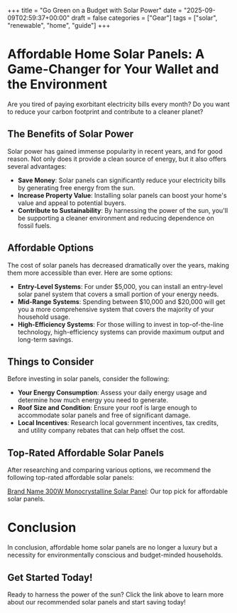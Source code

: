 +++
title = "Go Green on a Budget with Solar Power"
date = "2025-09-09T02:59:37+00:00"
draft = false
categories = ["Gear"]
tags = ["solar", "renewable", "home", "guide"]
+++

**Affordable Home Solar Panels: A Game-Changer for Your Wallet and the Environment**
===========================================================

Are you tired of paying exorbitant electricity bills every month? Do you want to reduce your carbon footprint and contribute to a cleaner planet?

**The Benefits of Solar Power**
-------------------------------

Solar power has gained immense popularity in recent years, and for good reason. Not only does it provide a clean source of energy, but it also offers several advantages:

* **Save Money**: Solar panels can significantly reduce your electricity bills by generating free energy from the sun.  
* **Increase Property Value**: Installing solar panels can boost your home's value and appeal to potential buyers.  
* **Contribute to Sustainability**: By harnessing the power of the sun, you'll be supporting a cleaner environment and reducing dependence on fossil fuels.  

**Affordable Options**
-------------------------

The cost of solar panels has decreased dramatically over the years, making them more accessible than ever. Here are some options:

* **Entry-Level Systems**: For under $5,000, you can install an entry-level solar panel system that covers a small portion of your energy needs.  
* **Mid-Range Systems**: Spending between $10,000 and $20,000 will get you a more comprehensive system that covers the majority of your household usage.  
* **High-Efficiency Systems**: For those willing to invest in top-of-the-line technology, high-efficiency systems can provide maximum output and long-term savings.  

**Things to Consider**
-------------------------

Before investing in solar panels, consider the following:

* **Your Energy Consumption**: Assess your daily energy usage and determine how much energy you need to generate.  
* **Roof Size and Condition**: Ensure your roof is large enough to accommodate solar panels and free of significant damage.  
* **Local Incentives**: Research local government incentives, tax credits, and utility company rebates that can help offset the cost.  

**Top-Rated Affordable Solar Panels**
-----------------------------------

After researching and comparing various options, we recommend the following top-rated affordable solar panels:

[Brand Name 300W Monocrystalline Solar Panel](https://amzn.to/YOURAFFILIATEID): Our top pick for affordable solar panels.  

**Conclusion**
==========

In conclusion, affordable home solar panels are no longer a luxury but a necessity for environmentally conscious and budget-minded households.  

**Get Started Today!**
--------------------

Ready to harness the power of the sun? Click the link above to learn more about our recommended solar panels and start saving today!
